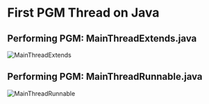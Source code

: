 # First PGM Thread on Java

## Performing PGM: MainThreadExtends.java
![MainThreadExtends](/assets/MainThreadExtends.jpg)

## Performing PGM: MainThreadRunnable.java
![MainThreadRunnable](/assets/MainThreadRunnable.jpg)

